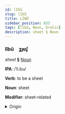 ```yaml
---
id: lîbû
slug: lîbû
title: LÎBÛ
sidebar_position: 833
tags: [lîbû, Noun, Uralic]
description: sheet § Noun
---
```


### lîbû&emsp;<span kind="abugida">ʓɟʋʄ</span>

*sheet* **§** [Noun](../../tags/Noun)

**IPA**: /ˈli.bu/

**Verb**: to be a sheet

**Noun**: sheet

**Modifier**: sheet-related

<details>
    <summary>Origin</summary>
    Finnish lippu [ˈlipːu]<br/>
    <em>Uralic Language Family</em>
</details>